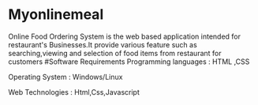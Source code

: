 # Myonlinemeal
Online Food Ordering System is the web based application intended for restaurant's Businesses.It provide various feature such as searching,viewing and selection of food items from restaurant for customers
#Software Requirements
Programming languages : HTML ,CSS

Operating System : Windows/Linux

Web Technologies : Html,Css,Javascript
